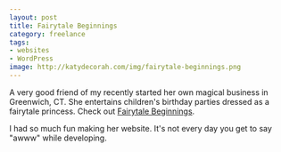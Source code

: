 ```yaml
---
layout: post
title: Fairytale Beginnings
category: freelance
tags: 
- websites
- WordPress
image: http://katydecorah.com/img/fairytale-beginnings.png
---
```


A very good friend of my recently started her own magical business in Greenwich, CT. She entertains children's birthday parties dressed as a fairytale princess. Check out [Fairytale Beginnings](http://www.fairytale-beginnings.com).

I had so much fun making her website. It's not every day you get to say "awww" while developing.

<img src="../../../../img/fairytale-beginnings.png" alt="" class="img-center">